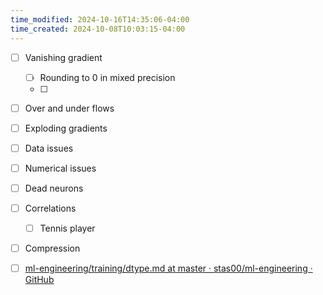 ```yaml
---
time_modified: 2024-10-16T14:35:06-04:00
time_created: 2024-10-08T10:03:15-04:00
---
```



- [ ] Vanishing gradient
	- [ ] Rounding to 0 in mixed precision
	- [ ] 
- [ ] Over and under flows
- [ ] Exploding gradients
- [ ] Data issues
- [ ] Numerical issues
- [ ] Dead neurons
- [ ] Correlations
	- [ ] Tennis player
- [ ] Compression


- [ ] [ml-engineering/training/dtype.md at master · stas00/ml-engineering · GitHub](https://github.com/stas00/ml-engineering/blob/master/training/dtype.md)